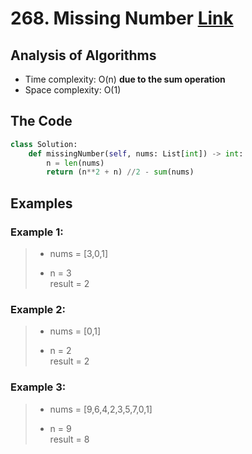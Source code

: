 # 268. Missing Number [Link](https://leetcode.com/problems/missing-number/)

## Analysis of Algorithms
 - Time complexity: O(n) **due to the sum operation**
 - Space complexity: O(1)

## The Code

```Python
class Solution:
    def missingNumber(self, nums: List[int]) -> int:
        n = len(nums)
        return (n**2 + n) //2 - sum(nums)
```

## Examples

### Example 1:
> - nums = [3,0,1]
> 
> - n = 3 <br/>
> result = 2

### Example 2:
> - nums = [0,1]
> 
> - n = 2 <br/>
> result = 2

### Example 3:
> - nums = [9,6,4,2,3,5,7,0,1]
> 
> - n = 9 <br/>
> result = 8
